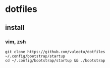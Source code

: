 dotfiles
========

install
-------

### vim, zsh

```shell
git clone https://github.com/vuleetu/dotfiles ~/.config/bootstrap/startup
cd ~/.config/bootstrap/startup && ./bootstrap
```
